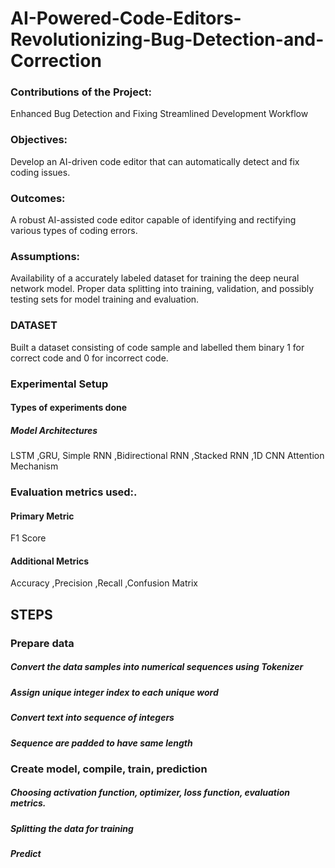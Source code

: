 # AI-Powered-Code-Editors-Revolutionizing-Bug-Detection-and-Correction
### Contributions of the Project:
Enhanced Bug Detection and Fixing
Streamlined Development Workflow

### Objectives:
Develop an AI-driven code editor that can automatically detect and fix coding issues.

### Outcomes:
A robust AI-assisted code editor capable of identifying and rectifying various types of coding errors.

### Assumptions:
Availability of a accurately labeled dataset for training the deep neural network model.
Proper data splitting into training, validation, and possibly testing sets for model training and evaluation.

### DATASET
Built a dataset consisting of code sample and labelled them binary 1 for correct code and 0 for incorrect code.
 
### Experimental Setup 
#### Types of experiments done
##### Model Architectures
LSTM
,GRU,
Simple RNN
,Bidirectional RNN
,Stacked RNN
,1D CNN
Attention Mechanism


### Evaluation metrics used:.
#### Primary Metric
F1 Score

#### Additional Metrics
Accuracy
,Precision
,Recall
,Confusion Matrix

 ## STEPS
 
### Prepare data
##### Convert the data samples into numerical sequences using Tokenizer
##### Assign unique integer index to each unique word
##### Convert text into sequence of integers
##### Sequence are padded to have same length
### Create model, compile, train, prediction
##### Choosing activation function, optimizer, loss function, evaluation metrics.
##### Splitting the data for training
##### Predict
 
 
